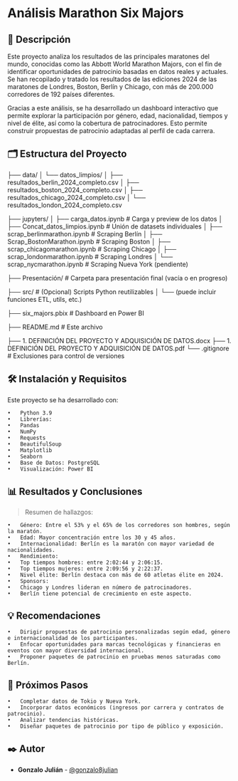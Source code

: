 # Análisis Marathon Six Majors

## 📖 Descripción

Este proyecto analiza los resultados de las principales maratones del mundo, conocidas como las Abbott World Marathon Majors, con el fin de identificar oportunidades de patrocinio basadas en datos reales y actuales. Se han recopilado y tratado los resultados de las ediciones 2024 de las maratones de Londres, Boston, Berlín y Chicago, con más de 200.000 corredores de 192 países diferentes.

Gracias a este análisis, se ha desarrollado un dashboard interactivo que permite explorar la participación por género, edad, nacionalidad, tiempos y nivel de élite, así como la cobertura de patrocinadores. Esto permite construir propuestas de patrocinio adaptadas al perfil de cada carrera.

## 🗂️ Estructura del Proyecto

├── data/
│   └── datos_limpios/
│       ├── resultados_berlin_2024_completo.csv
│       ├── resultados_boston_2024_completo.csv
│       ├── resultados_chicago_2024_completo.csv
│       └── resultados_london_2024_completo.csv


├── jupyters/
│   ├── carga_datos.ipynb               # Carga y preview de los datos
│   ├── Concat_datos_limpios.ipynb      # Unión de datasets individuales
│   ├── scrap_berlinmarathon.ipynb      # Scraping Berlín
│   ├── Scrap_BostonMarathon.ipynb      # Scraping Boston
│   ├── scrap_chicagomarathon.ipynb     # Scraping Chicago
│   ├── scrap_londonmarathon.ipynb      # Scraping Londres
│   └── scrap_nycmarathon.ipynb         # Scraping Nueva York (pendiente)


├── Presentación/                        # Carpeta para presentación final (vacía o en progreso)


├── src/                                 # (Opcional) Scripts Python reutilizables
│   └── (puede incluir funciones ETL, utils, etc.)


├── six_majors.pbix                      # Dashboard en Power BI


├── README.md                            # Este archivo


├── 1. DEFINICIÓN DEL PROYECTO Y ADQUISICIÓN DE DATOS.docx
├── 1. DEFINICIÓN DEL PROYECTO Y ADQUISICIÓN DE DATOS.pdf
└── .gitignore                           # Exclusiones para control de versiones

## 🛠️ Instalación y Requisitos
Este proyecto se ha desarrollado con:

	•	Python 3.9
	•	Librerías:
	•	Pandas
	•	NumPy
	•	Requests
	•	BeautifulSoup
	•	Matplotlib
	•	Seaborn
	•	Base de Datos: PostgreSQL
	•	Visualización: Power BI

## 📊 Resultados y Conclusiones

> Resumen de hallazgos:

	•	Género: Entre el 53% y el 65% de los corredores son hombres, según la maratón.
	•	Edad: Mayor concentración entre los 30 y 45 años.
	•	Internacionalidad: Berlín es la maratón con mayor variedad de nacionalidades.
	•	Rendimiento:
	•	Top tiempos hombres: entre 2:02:44 y 2:06:15.
	•	Top tiempos mujeres: entre 2:09:56 y 2:22:37.
	•	Nivel élite: Berlín destaca con más de 60 atletas élite en 2024.
	•	Sponsors:
	•	Chicago y Londres lideran en número de patrocinadores.
	•	Berlín tiene potencial de crecimiento en este aspecto.

## 💡 Recomendaciones

	•	Dirigir propuestas de patrocinio personalizadas según edad, género e internacionalidad de los participantes.
	•	Enfocar oportunidades para marcas tecnológicas y financieras en eventos con mayor diversidad internacional.
	•	Proponer paquetes de patrocinio en pruebas menos saturadas como Berlín.

## 🔄 Próximos Pasos

    •   Completar datos de Tokio y Nueva York.
	•	Incorporar datos económicos (ingresos por carrera y contratos de patrocinio).
	•	Analizar tendencias históricas.
	•	Diseñar paquetes de patrocinio por tipo de público y exposición.

## ✒️ Autor
- **Gonzalo Julián** - [@gonzalo8julian](https://github.com/Gonzalo8julian)